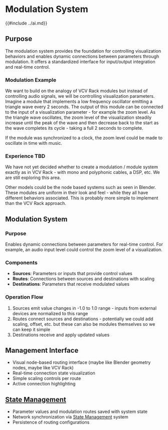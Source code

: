 # Modulation System
{{#include ../ai.md}}

## Purpose
The modulation system provides the foundation for controlling visualization behaviors and enables dynamic connections between parameters through modulation. It offers a standardized interface for input/output integration and real-time control.

### Modulation Example
We want to build on the analogy of VCV Rack modules but instead of controlling audio signals, we will be controlling visualization parameters. Imagine a module that implements a low frequency oscillator emitting a triangle wave every 2 seconds. The output of this module can be connected to the input of a visualization parameter - for example the zoom level. As the triangle wave oscillates, the zoom level of the visualization steadily increase until the peak of the wave and then decrease back to the start as the wave completes its cycle - taking a full 2 seconds to complete.

If the module was synchronized to a clock, the zoom level could be made to oscillate in time with music.

### Experience TBD
We have not yet decided whether to create a modulation / module system exactly as in VCV Rack - with mono and polyphonic cables, a DSP, etc.  We are still exploring this area.

Other models could be the node based systems such as seen in Blender. These modules are uniform in their look and feel - while they all have different behaviors associated. This is probably more simple to implement than the VCV Rack approach.

## Modulation System
### Purpose
Enables dynamic connections between parameters for real-time control. For example, an audio input level could control the zoom level of a visualization.
### Components
- **Sources**: Parameters or inputs that provide control values
- **Routes**: Connections between sources and destinations with scaling
- **Destinations**: Parameters that receive modulated values
### Operation Flow
1. Sources emit value changes in -1.0 to 1.0 range - inputs from external devices are normalized to this range
2. Routes connect sources and destinations - potentially we could add scaling, offset, etc. but these can also be modules themselves so we can keep it simple
3. Destinations receive and apply updated values
## Management Interface
- Visual node-based routing interface (maybe like Blender geometry nodes, maybe like VCV Rack)
- Real-time connection state visualization
- Simple scaling controls per route
- Active connection highlighting

## [State Management](./state.md)
- Parameter values and modulation routes saved with system state
- Network synchronization via [State Management](./state.md) system
- Persistence of routing configurations
